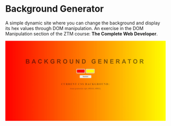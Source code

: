 # Background Generator

A simple dynamic site where you can change the background and display its hex values through DOM manipulation. An exercise in the DOM Manipulation section of the ZTM course: **The Complete Web Developer**.

![Background generator screenshot](/background-generator.jpeg)
